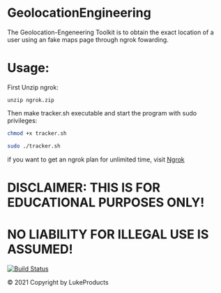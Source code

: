 # GeolocationEngineering

The Geolocation-Engeneering Toolkit is to obtain the exact location of a user using an fake maps page through ngrok fowarding.

# Usage:
First Unzip ngrok:
```
unzip ngrok.zip
```

Then make tracker.sh executable and start the program with sudo privileges:
```sh
chmod +x tracker.sh

sudo ./tracker.sh
```

if you want to get an ngrok plan for unlimited time, visit <a href="https://ngrok.com/">Ngrok</a>



# DISCLAIMER: THIS IS FOR EDUCATIONAL PURPOSES ONLY! 
# NO LIABILITY FOR ILLEGAL USE IS ASSUMED!

[![Build Status](https://user-images.githubusercontent.com/73026669/110617122-9c75ad00-8195-11eb-9ba5-422356072776.png)](https://github.com/LukeProducts)



© 2021 Copyright by LukeProducts
